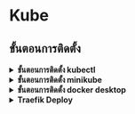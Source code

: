 # Kube

## ขั้นตอนการติดตั้ง

<details>
  <summary><b>ขั้นตอนการติดตั้ง kubectl</b></summary>
  
### REF : https://kubernetes.io/docs/tasks/tools/install-kubectl-windows/

**1. Download โดยใช้คำสั่งด้านล่างนี้**
```
curl.exe -LO "https://dl.k8s.io/release/v1.26.0/bin/windows/amd64/kubectl.exe"
```
**2. เพิ่ม path ของ kubectl ใน Environment variables**

**3. ทดสอบว่า kubectl ทำงานหรือไม่โดยใช้คำสั่ง**
```
kubectl version --client
kubectl version --client --output=yaml  //ข้อมูลแบบไฟล์ yaml
```
![image](https://user-images.githubusercontent.com/117592447/226132590-8ba8fefd-6eb5-458d-9c90-52896167b3c4.png)

</details>

<details>
  <summary><b>ขั้นตอนการติดตั้ง minikube</b></summary>
  
  ### REF : https://minikube.sigs.k8s.io/docs/start/
**1. เข้าไปในเว็บไซต์และเลือก spec ให้ตรงกับเครื่องของเรา หลังจากนั้นจะมีคำสั่งติดตั้งมาให้**

![image](https://user-images.githubusercontent.com/117592447/226132789-eb69af64-301b-40cc-bca2-4f04d9bfbc03.png)

**เข้าไปที่ powershell และใช้คำสั่งด้านล่างนี้ในการติดตั้ง**
```
New-Item -Path 'c:\' -Name 'minikube' -ItemType Directory -Force
Invoke-WebRequest -OutFile 'c:\minikube\minikube.exe' -Uri 'https://github.com/kubernetes/minikube/releases/latest/download/minikube-windows-amd64.exe' -UseBasicParsing
```
**2. นำไฟล์ minikube.exe ที่ download มาไปไว้ใน path**

![image](https://user-images.githubusercontent.com/117592447/226133501-dd44ea6c-740b-4205-a2aa-fb0412cd065b.png)

**หรือใช้คำสั่งด้านล่างนี้ใน powershell**
```
$oldPath = [Environment]::GetEnvironmentVariable('Path', [EnvironmentVariableTarget]::Machine)
if ($oldPath.Split(';') -inotcontains 'C:\minikube'){ `
  [Environment]::SetEnvironmentVariable('Path', $('{0};C:\minikube' -f $oldPath), [EnvironmentVariableTarget]::Machine) `
}
```
**3. ทดสอบว่า minikube ใช้งานได้หรือไม่ โดยการพิมพ์คำสั่งด้านล่างนี้ใน CMD**
```
minikube
```
ถ้าขึ้น ดังรูป แสดงว่า minikube ใช้งานได้แล้ว

![image](https://user-images.githubusercontent.com/117592447/226133683-489e7508-8e75-4544-b3f8-8f31a85924f5.png)

  </details>
  
  <details>
  <summary><b>ขั้นตอนการติดตั้ง docker desktop</b></summary>
  
  ### REF : https://docs.docker.com/desktop/install/windows-install/
  
  **กดที่ Docker Desktop for Windows**
  
  ![image](https://user-images.githubusercontent.com/117592447/226133923-c637f01d-1f4b-414a-ae03-b64c81f3d2b7.png)
 หลังจากติดตั้งและทดลองนำ minikube มารันโดยใช้คำสั่งด้านล่างนี้
 
 **REF : https://minikube.sigs.k8s.io/docs/drivers/docker/**
 ```
 minikube start --driver=docker
```
**ผลลัพธ์เมื่อลอง run minikube แล้ว**

![image](https://user-images.githubusercontent.com/117592447/226134145-273fab47-b6f0-4bb1-a11e-83d5ec1c3a7a.png)

![image](https://user-images.githubusercontent.com/117592447/226134156-7d03411a-5bac-47f7-b972-be627c7412fa.png)

  </details>
  
  
  <details>
  <summary><b>Traefik Deploy</b></summary>
  
  ### REF : https://github.com/iamapinan/kubeplay-traefik
  **1. Install Traefik โดยใช้คำสั่ง**
  ```
  kubectl apply -f https://raw.githubusercontent.com/traefik/traefik/v2.9/docs/content/reference/dynamic-configuration/kubernetes-crd-definition-v1.yml
  ```
  **2. Install RBAC for Traefik โดยใช้คำสั่ง**
  ```
  kubectl apply -f https://raw.githubusercontent.com/traefik/traefik/v2.9/docs/content/reference/dynamic-configuration/kubernetes-crd-rbac.yml
  ```
  **3. สร้าง namespace โดยใช้คำสั่ง**
  ```
  kubectl create namespace spcn18
  ```
  **4. Install Traefik Helmchart โดยใช้คำสั่ง**
  ```
  helm repo add traefik https://traefik.github.io/charts
  helm repo update
  helm install traefik traefik/traefik
  ```
  **5. ตรวจสอบว่า service run อยู่หรือไม่ โดยใช้คำสั่ง**
  ```
  kubectl get svc -l app.kubernetes.io/name=traefik
  kubectl get po -l app.kubernetes.io/name=traefik
  ```
  **ผลลัพธ์**
  ![image](https://user-images.githubusercontent.com/117592447/226135109-6c677364-7f6d-41cb-8e14-0c779f5c8ed8.png)
  
  **6. สร้าง tunnel เพื่อ
  </details>
